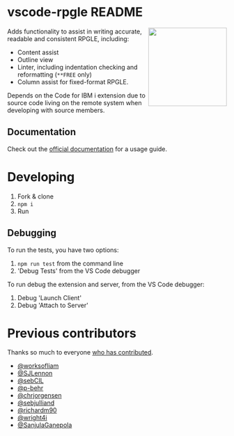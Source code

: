 # vscode-rpgle README

<img src="https://github.com/codefori/vscode-rpgle/blob/main/media/logo.png?raw=true" height="180px" align="right">

Adds functionality to assist in writing accurate, readable and consistent RPGLE, including:

- Content assist
- Outline view
- Linter, including indentation checking and reformatting (`**FREE` only)
- Column assist for fixed-format RPGLE.

Depends on the Code for IBM i extension due to source code living on the remote system when developing with source members.

## Documentation

Check out the [official documentation](https://codefori.github.io/docs/#/pages/extensions/rpgle/linter) for a usage guide.

# Developing

1. Fork & clone
2. `npm i`
3. Run

## Debugging

To run the tests, you have two options:

1. `npm run test` from the command line
2. 'Debug Tests' from the VS Code debugger

To run debug the extension and server, from the VS Code debugger:

1. Debug 'Launch Client'
2. Debug 'Attach to Server'

# Previous contributors

Thanks so much to everyone [who has contributed](https://github.com/codefori/vscode-rpgle/graphs/contributors).

- [@worksofliam](https://github.com/worksofliam)
- [@SJLennon](https://github.com/SJLennon)
- [@sebCIL](https://github.com/sebCIL)
- [@p-behr](https://github.com/p-behr)
- [@chrjorgensen](https://github.com/chrjorgensen)
- [@sebjulliand](https://github.com/sebjulliand)
- [@richardm90](https://github.com/richardm90)
- [@wright4i](https://github.com/wright4i)
- [@SanjulaGanepola](https://github.com/SanjulaGanepola)